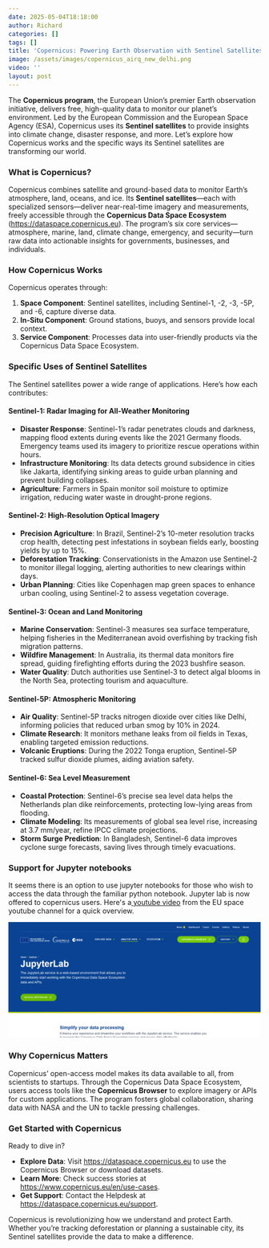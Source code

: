 ```yaml
---
date: 2025-05-04T18:18:00
author: Richard
categories: []
tags: []
title: 'Copernicus: Powering Earth Observation with Sentinel Satellites'
image: /assets/images/copernicus_airq_new_delhi.png
video: ''
layout: post
---
```

The **Copernicus program**, the European Union’s premier Earth observation initiative, delivers free, high-quality data to monitor our planet’s environment. Led by the European Commission and the European Space Agency (ESA), Copernicus uses its **Sentinel satellites** to provide insights into climate change, disaster response, and more. Let’s explore how Copernicus works and the specific ways its Sentinel satellites are transforming our world.

### What is Copernicus?

Copernicus combines satellite and ground-based data to monitor Earth’s atmosphere, land, oceans, and ice. Its **Sentinel satellites**—each with specialized sensors—deliver near-real-time imagery and measurements, freely accessible through the **Copernicus Data Space Ecosystem** (https://dataspace.copernicus.eu). The program’s six core services—atmosphere, marine, land, climate change, emergency, and security—turn raw data into actionable insights for governments, businesses, and individuals.

### How Copernicus Works

Copernicus operates through:

1. **Space Component**: Sentinel satellites, including Sentinel-1, -2, -3, -5P, and -6, capture diverse data.
2. **In-Situ Component**: Ground stations, buoys, and sensors provide local context.
3. **Service Component**: Processes data into user-friendly products via the Copernicus Data Space Ecosystem.

### Specific Uses of Sentinel Satellites

The Sentinel satellites power a wide range of applications. Here’s how each contributes:

#### Sentinel-1: Radar Imaging for All-Weather Monitoring

- **Disaster Response**: Sentinel-1’s radar penetrates clouds and darkness, mapping flood extents during events like the 2021 Germany floods. Emergency teams used its imagery to prioritize rescue operations within hours.
- **Infrastructure Monitoring**: Its data detects ground subsidence in cities like Jakarta, identifying sinking areas to guide urban planning and prevent building collapses.
- **Agriculture**: Farmers in Spain monitor soil moisture to optimize irrigation, reducing water waste in drought-prone regions.

#### Sentinel-2: High-Resolution Optical Imagery

- **Precision Agriculture**: In Brazil, Sentinel-2’s 10-meter resolution tracks crop health, detecting pest infestations in soybean fields early, boosting yields by up to 15%.
- **Deforestation Tracking**: Conservationists in the Amazon use Sentinel-2 to monitor illegal logging, alerting authorities to new clearings within days.
- **Urban Planning**: Cities like Copenhagen map green spaces to enhance urban cooling, using Sentinel-2 to assess vegetation coverage.

#### Sentinel-3: Ocean and Land Monitoring

- **Marine Conservation**: Sentinel-3 measures sea surface temperature, helping fisheries in the Mediterranean avoid overfishing by tracking fish migration patterns.
- **Wildfire Management**: In Australia, its thermal data monitors fire spread, guiding firefighting efforts during the 2023 bushfire season.
- **Water Quality**: Dutch authorities use Sentinel-3 to detect algal blooms in the North Sea, protecting tourism and aquaculture.

#### Sentinel-5P: Atmospheric Monitoring

- **Air Quality**: Sentinel-5P tracks nitrogen dioxide over cities like Delhi, informing policies that reduced urban smog by 10% in 2024.
- **Climate Research**: It monitors methane leaks from oil fields in Texas, enabling targeted emission reductions.
- **Volcanic Eruptions**: During the 2022 Tonga eruption, Sentinel-5P tracked sulfur dioxide plumes, aiding aviation safety.

#### Sentinel-6: Sea Level Measurement

- **Coastal Protection**: Sentinel-6’s precise sea level data helps the Netherlands plan dike reinforcements, protecting low-lying areas from flooding.
- **Climate Modeling**: Its measurements of global sea level rise, increasing at 3.7 mm/year, refine IPCC climate projections.
- **Storm Surge Prediction**: In Bangladesh, Sentinel-6 data improves cyclone surge forecasts, saving lives through timely evacuations.

### Support for Jupyter notebooks

It seems there is an option to use jupyter notebooks for  those who wish to access the data through the familiar python notebook. Jupyter lab is now offered to copernicus users. Here's a[ youtube video](https://www.youtube.com/watch?v=zRqf9Nv0Tes) from the EU space youtube channel for a quick overview.

![Screenshot of copernicus jupyter notebook for data analysis launch page](/assets/images/copernicus_jupyter_notebook.png "Screenshot of copernicus jupyter notebook for data analysis launch page")

### Why Copernicus Matters

Copernicus’ open-access model makes its data available to all, from scientists to startups. Through the Copernicus Data Space Ecosystem, users access tools like the **Copernicus Browser** to explore imagery or APIs for custom applications. The program fosters global collaboration, sharing data with NASA and the UN to tackle pressing challenges.

### Get Started with Copernicus

Ready to dive in?

- **Explore Data**: Visit https://dataspace.copernicus.eu to use the Copernicus Browser or download datasets.
- **Learn More**: Check success stories at https://www.copernicus.eu/en/use-cases.
- **Get Support**: Contact the Helpdesk at https://dataspace.copernicus.eu/support.

Copernicus is revolutionizing how we understand and protect Earth. Whether you’re tracking deforestation or planning a sustainable city, its Sentinel satellites provide the data to make a difference.

